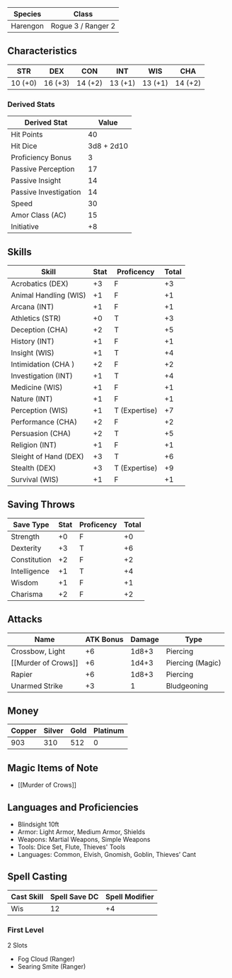 
| Species  | Class              |
| -------- | ------------------ |
| Harengon | Rogue 3 / Ranger 2 |

## Characteristics

| STR     | DEX     | CON     | INT     | WIS     | CHA     |
| ------- | ------- | ------- | ------- | ------- | ------- |
| 10 (+0) | 16 (+3) | 14 (+2) | 13 (+1) | 13 (+1) | 14 (+2) |

### Derived Stats

| Derived Stat          | Value      |
| --------------------- | ---------- |
| Hit Points            | 40         |
| Hit Dice              | 3d8 + 2d10 |
| Proficiency Bonus     | 3          |
| Passive Perception    | 17         |
| Passive Insight       | 14         |
| Passive Investigation | 14         |
| Speed                 | 30         |
| Amor Class (AC)       | 15         |
| Initiative            | +8         |

## Skills

| Skill                 | Stat | Proficency    | Total |
| --------------------- | ---- | ------------- | ----- |
| Acrobatics (DEX)      | +3   | F             | +3    |
| Animal Handling (WIS) | +1   | F             | +1    |
| Arcana (INT)          | +1   | F             | +1    |
| Athletics (STR)       | +0   | T             | +3    |
| Deception (CHA)       | +2   | T             | +5    |
| History (INT)         | +1   | F             | +1    |
| Insight (WIS)         | +1   | T             | +4    |
| Intimidation (CHA )   | +2   | F             | +2    |
| Investigation (INT)   | +1   | T             | +4    |
| Medicine (WIS)        | +1   | F             | +1    |
| Nature (INT)          | +1   | F             | +1    |
| Perception (WIS)      | +1   | T (Expertise) | +7    |
| Performance (CHA)     | +2   | F             | +2    |
| Persuasion (CHA)      | +2   | T             | +5    |
| Religion (INT)        | +1   | F             | +1    |
| Sleight of Hand (DEX) | +3   | T             | +6    |
| Stealth (DEX)         | +3   | T (Expertise) | +9    |
| Survival (WIS)        | +1   | F             | +1    |

## Saving Throws

| Save Type    | Stat | Proficency | Total |
| ------------ | ---- | ---------- | ----- |
| Strength     | +0   | F          | +0    |
| Dexterity    | +3   | T          | +6    |
| Constitution | +2   | F          | +2    |
| Intelligence | +1   | T          | +4    |
| Wisdom       | +1   | F          | +1    |
| Charisma     | +2   | F          | +2    |

## Attacks

| Name                | ATK Bonus | Damage | Type             |
| ------------------- | --------- | ------ | ---------------- |
| Crossbow, Light     | +6        | 1d8+3  | Piercing         |
| [[Murder of Crows]] | +6        | 1d4+3  | Piercing (Magic) |
| Rapier              | +6        | 1d8+3  | Piercing         |
| Unarmed Strike      | +3        | 1      | Bludgeoning      |

## Money

| Copper | Silver | Gold | Platinum |
| ------ | ------ | ---- | -------- |
| 903    | 310    | 512  | 0        |
## Magic Items of Note
- [[Murder of Crows]]

## Languages and Proficiencies

- Blindsight 10ft
- Armor: Light Armor, Medium Armor, Shields 
- Weapons: Martial Weapons, Simple Weapons 
- Tools: Dice Set, Flute, Thieves' Tools 
- Languages: Common, Elvish, Gnomish, Goblin, Thieves’ Cant


## Spell Casting

| Cast Skill | Spell Save DC | Spell Modifier |
| ---------- | ------------- | -------------- |
| Wis        | 12            | +4             |

### First Level
2 Slots
- Fog Cloud (Ranger)
- Searing Smite (Ranger)
